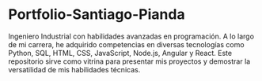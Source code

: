 # Portfolio-Santiago-Pianda
Ingeniero Industrial con habilidades avanzadas en programación. A lo largo de mi carrera, he adquirido competencias en diversas tecnologías como Python, SQL, HTML, CSS, JavaScript, Node.js, Angular y React. Este repositorio sirve como vitrina para presentar mis proyectos y demostrar la versatilidad de mis habilidades técnicas.
